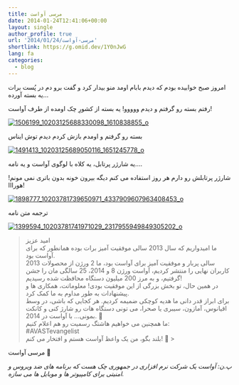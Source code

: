 ```yaml
---
title: مرسی آواست
date: 2014-01-24T12:41:06+00:00
layout: single
author_profile: true
url: '2014/01/24/مرسی-آواست'
shortlink: https://g.omid.dev/1Y0nJwG
lang: fa
categories: 
  - blog
---
```

امروز صبح خوابیده بودم که دیدم بابام اومد منو بیدار کرد و گفت برو دم در پُست برات یه بسته آورده…

رفتم بسته رو گرفتم و دیدم ووووو! یه بسته از کشورِ چک اومده از طرف آواست!

[![1506199_10203125688330098_1610838855_o](/images/2014/05/1506199_10203125688330098_1610838855_o-300x200.jpg)](/images/2014/05/1506199_10203125688330098_1610838855_o.jpg)

بسته رو گرفتم و اومدم بازش کردم دیدم توش ایناس

[![1491413_10203125689050116_1651245778_o](/images/2014/05/1491413_10203125689050116_1651245778_o-300x200.jpg)](/images/2014/05/1491413_10203125689050116_1651245778_o.jpg)

یه شارژر پرتابل، یه کلاه با لوگوی آواست و یه نامه….

شارژر پرتابلش رو دارم هر روز استفاده می کنم دیگه بیرون خونه بدون باتری نمی مونم! هورااا!

[![1898777_10203781739650971_4337909607963408453_o](/images/2014/05/1898777_10203781739650971_4337909607963408453_o-255x300.jpg)](/images/2014/05/1898777_10203781739650971_4337909607963408453_o.jpg)

ترجمه متن نامه

[![1399594_10203781741971029_2317955949849305202_o](/images/2014/05/1399594_10203781741971029_2317955949849305202_o-224x300.jpg)](/images/2014/05/1399594_10203781741971029_2317955949849305202_o.jpg)

>

> امید عزیز  
> ما امیدواریم که سال 2013 سالی موفقیت آمیز برات بوده همانطور که برای آواست بود.  
> 2013 سالی پربار و موفقیت آمیز برای آواست بود، ما 2 ورژن از محصولات کاربران نهایی را منتشر کردیم، آواست ورژن 8 و 2014، 25 سالگی مان را جشن گرفتیم، و به مرز 200 میلیون دستگاه محافظت شده رسیدیم!  
> در همین حال، تو بخش بزرگی از این موفقیت بودی! معلوماتت، همکاری ها و پیشنهادات به طور مداوم به ما کمک کرد.  
> برای ابراز قدر دانی ما هدیه کوچکی ضمیمه کردیم. هر کجایی که باشی، در وسط اقیانوس، آمازون، سیبری یا صحرا، می تونی دستگاه هات رو شارژ کنی و کانکت بمونی… با آواست در 2014\. 🙂  
> ما همچنین می خواهیم هاشتگ رسمیت رو هم اعلام کنیم:  
> #AVASTevangelist  
> بلند بگو، من یک واعظ آواست هستم و افتخار می کنم! 🙂 >

مرسی آواست 🙂

_پ.ن: آواست یک شرکت نرم افزاری در جمهوری چک هست که برنامه های ضد ویروس و امنیتی یرای کامپیوتر ها و موبایل ها می سازه._